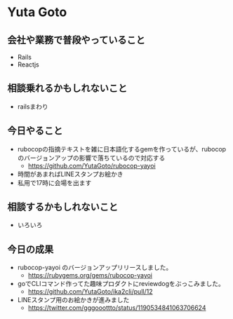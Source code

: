 # Yuta Goto

## 会社や業務で普段やっていること

- Rails
- Reactjs

## 相談乗れるかもしれないこと

- railsまわり

## 今日やること

- rubocopの指摘テキストを雑に日本語化するgemを作っているが、rubocopのバージョンアップの影響で落ちているので対応する
  - https://github.com/YutaGoto/rubocop-yayoi
- 時間があまればLINEスタンプお絵かき
- 私用で17時に会場を出ます

## 相談するかもしれないこと

- いろいろ

## 今日の成果

- rubocop-yayoi のバージョンアップリリースしました。
  - https://rubygems.org/gems/rubocop-yayoi
- goでCLIコマンド作ってた趣味プロダクトにreviewdogをぶっこみました。
  - https://github.com/YutaGoto/ika2cli/pull/12
- LINEスタンプ用のお絵かきが進みました
  - https://twitter.com/gggooottto/status/1190534841063706624

